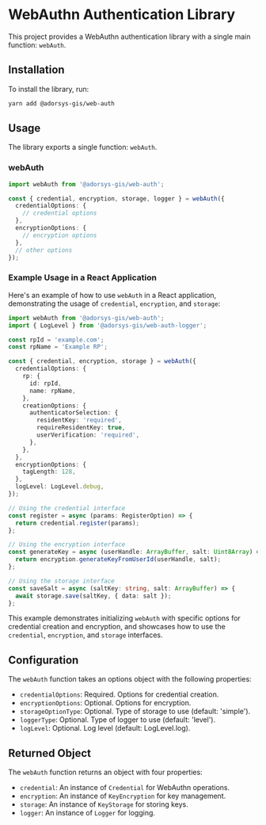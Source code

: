 # WebAuthn Authentication Library

This project provides a WebAuthn authentication library with a single main function: `webAuth`.

## Installation

To install the library, run:

```bash
yarn add @adorsys-gis/web-auth
```

## Usage

The library exports a single function: `webAuth`.

### webAuth

```typescript
import webAuth from '@adorsys-gis/web-auth';

const { credential, encryption, storage, logger } = webAuth({
  credentialOptions: {
    // credential options
  },
  encryptionOptions: {
    // encryption options
  },
  // other options
});
```

### Example Usage in a React Application

Here's an example of how to use `webAuth` in a React application, demonstrating the usage of `credential`, `encryption`, and `storage`:

```typescript
import webAuth from '@adorsys-gis/web-auth';
import { LogLevel } from '@adorsys-gis/web-auth-logger';

const rpId = 'example.com';
const rpName = 'Example RP';

const { credential, encryption, storage } = webAuth({
  credentialOptions: {
    rp: {
      id: rpId,
      name: rpName,
    },
    creationOptions: {
      authenticatorSelection: {
        residentKey: 'required',
        requireResidentKey: true,
        userVerification: 'required',
      },
    },
  },
  encryptionOptions: {
    tagLength: 128,
  },
  logLevel: LogLevel.debug,
});

// Using the credential interface
const register = async (params: RegisterOption) => {
  return credential.register(params);
};

// Using the encryption interface
const generateKey = async (userHandle: ArrayBuffer, salt: Uint8Array) => {
  return encryption.generateKeyFromUserId(userHandle, salt);
};

// Using the storage interface
const saveSalt = async (saltKey: string, salt: ArrayBuffer) => {
  await storage.save(saltKey, { data: salt });
};
```

This example demonstrates initializing `webAuth` with specific options for credential creation and encryption, and showcases how to use the `credential`, `encryption`, and `storage` interfaces.

## Configuration

The `webAuth` function takes an options object with the following properties:

- `credentialOptions`: Required. Options for credential creation.
- `encryptionOptions`: Optional. Options for encryption.
- `storageOptionType`: Optional. Type of storage to use (default: 'simple').
- `loggerType`: Optional. Type of logger to use (default: 'level').
- `logLevel`: Optional. Log level (default: LogLevel.log).

## Returned Object

The `webAuth` function returns an object with four properties:

- `credential`: An instance of `Credential` for WebAuthn operations.
- `encryption`: An instance of `KeyEncryption` for key management.
- `storage`: An instance of `KeyStorage` for storing keys.
- `logger`: An instance of `Logger` for logging.